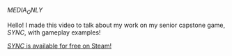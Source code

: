 $MEDIA_ONLY$

Hello! I made this video to talk about my work on my senior capstone game, _SYNC_, with gameplay examples!

[_SYNC_ is available for free on Steam!](https://store.steampowered.com/app/2820790/SYNC/)

